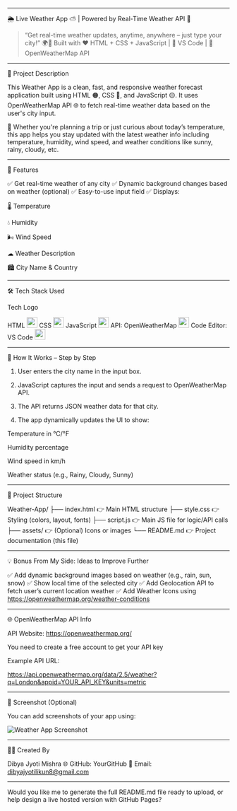 
      
    


---

🌦 Live Weather App ⛅ | Powered by Real-Time Weather API 📡

> “Get real-time weather updates, anytime, anywhere – just type your city!” 🌍📲
Built with ❤ HTML + CSS + JavaScript | 🔧 VS Code | 🔗 OpenWeatherMap API




---

📝 Project Description

This Weather App is a clean, fast, and responsive weather forecast application built using HTML 🟠, CSS 🔵, and JavaScript 🟡. It uses OpenWeatherMap API 🌐 to fetch real-time weather data based on the user's city input.

📲 Whether you're planning a trip or just curious about today’s temperature, this app helps you stay updated with the latest weather info including temperature, humidity, wind speed, and weather conditions like sunny, rainy, cloudy, etc.


---

🚀 Features

✅ Get real-time weather of any city
✅ Dynamic background changes based on weather (optional)
✅ Easy-to-use input field
✅ Displays:

🌡 Temperature

💧 Humidity

🌬 Wind Speed

☁ Weather Description

🏙 City Name & Country



---

🛠 Tech Stack Used

Tech	Logo

HTML	<img src="https://img.icons8.com/color/48/html-5--v1.png" width="24"/>
CSS	<img src="https://img.icons8.com/color/48/css3.png" width="24"/>
JavaScript	<img src="https://img.icons8.com/color/48/javascript.png" width="24"/>
API: OpenWeatherMap	<img src="https://img.icons8.com/color/48/api.png" width="24"/>
Code Editor: VS Code	<img src="https://img.icons8.com/color/48/visual-studio-code-2019.png" width="24"/>



---

🧠 How It Works – Step by Step

1. User enters the city name in the input box.


2. JavaScript captures the input and sends a request to OpenWeatherMap API.


3. The API returns JSON weather data for that city.


4. The app dynamically updates the UI to show:

Temperature in °C/°F

Humidity percentage

Wind speed in km/h

Weather status (e.g., Rainy, Cloudy, Sunny)





---

📁 Project Structure

Weather-App/
├── index.html          👉 Main HTML structure
├── style.css           👉 Styling (colors, layout, fonts)
├── script.js           👉 Main JS file for logic/API calls
├── assets/             👉 (Optional) Icons or images
└── README.md           👉 Project documentation (this file)


---

💡 Bonus From My Side: Ideas to Improve Further

✅ Add dynamic background images based on weather (e.g., rain, sun, snow)
✅ Show local time of the selected city
✅ Add Geolocation API to fetch user’s current location weather
✅ Add Weather Icons using https://openweathermap.org/weather-conditions


---

🌐 OpenWeatherMap API Info

API Website: https://openweathermap.org/

You need to create a free account to get your API key

Example API URL:

https://api.openweathermap.org/data/2.5/weather?q=London&appid=YOUR_API_KEY&units=metric



---

📸 Screenshot (Optional)

You can add screenshots of your app using:

![Weather App Screenshot](path-to-image.png)


---

🧑‍💻 Created By

Dibya Jyoti Mishra
🌐 GitHub: YourGitHub
📧 Email: dibyajyotilikun8@gmail.com


---

Would you like me to generate the full README.md file ready to upload, or help design a live hosted version with GitHub Pages?
